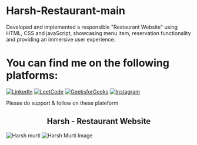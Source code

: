 # Harsh-Restaurant-main
Developed and implemented a responsible "Restaurant Website" using HTML, CSS and javaScript, showcasing menu item, reservation functionality and providing an immersive user experience.
# You can find me on the following platforms:

[![LinkedIn](https://img.shields.io/badge/LinkedIn-Profile-blue?style=flat-square&logo=linkedin)](https://www.linkedin.com/in/harsh-murti-06040a256/)
[![LeetCode](https://img.shields.io/badge/LeetCode-Profile-red?style=flat-square&logo=leetcode)](https://leetcode.com/harsh-murti/)
[![GeeksforGeeks](https://img.shields.io/badge/GeeksforGeeks-Profile-brightgreen?style=flat-square&logo=geeksforgeeks)](https://auth.geeksforgeeks.org/user/murtihashfl/)
[![Instagram](https://img.shields.io/badge/Instagram-Profile-pink?style=flat-square&logo=instagram)](https://instagram.com/murtiharsh?igshid=ZDdkNTZiNTM=)

Please do support & follow on these plateform
<h2 align="center">Harsh - Restaurant Website</h2>

![Harsh murti](https://github.com/Harshmurti/Harsh-Restaurant-main/assets/131546739/2257278e-56f0-43ba-9504-3f91067c17e3)
![Harsh Murti Image](https://github.com/Harshmurti/Harsh-Restaurant/assets/131546739/cc44d192-4629-4294-b4b0-47ded6f12b1f)

